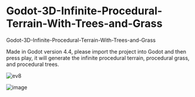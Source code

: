 # Godot-3D-Infinite-Procedural-Terrain-With-Trees-and-Grass
Godot-3D-Infinite-Procedural-Terrain-With-Trees-and-Grass


Made in Godot version 4.4, please import the project into Godot and then press play, it will generate the infinite procedural terrain, procedural grass, and procedural trees.



![ev8](https://github.com/user-attachments/assets/b2486de5-e606-4121-803a-a435e0a5260b)


![image](https://github.com/user-attachments/assets/93f64475-66f3-4116-aea5-ffcd45f46b7b)






